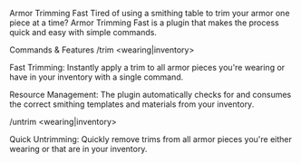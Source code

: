 Armor Trimming Fast
Tired of using a smithing table to trim your armor one piece at a time? Armor Trimming Fast is a plugin that makes the process quick and easy with simple commands.

Commands & Features
/trim <wearing|inventory> <pattern> <material>

Fast Trimming: Instantly apply a trim to all armor pieces you're wearing or have in your inventory with a single command.

Resource Management: The plugin automatically checks for and consumes the correct smithing templates and materials from your inventory.

/untrim <wearing|inventory>

Quick Untrimming: Quickly remove trims from all armor pieces you're either wearing or that are in your inventory.

